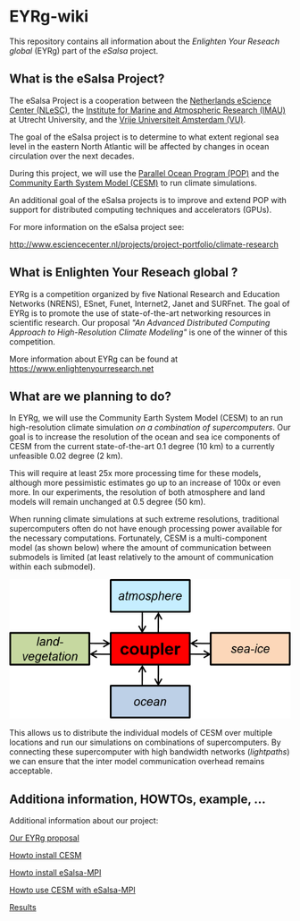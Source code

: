 EYRg-wiki
=========

This repository contains all information about the 
_Enlighten Your Reseach global_ (EYRg) part of the _eSalsa_ project.

What is the eSalsa Project?
---------------------------

The eSalsa Project is a cooperation between the [Netherlands eScience Center (NLeSC)](http://www.esciencecenter.nl/), 
the [Institute for Marine and Atmospheric Research (IMAU)](http://imau.nl/) at Utrecht University, and the 
[Vrije Universiteit Amsterdam (VU)](http://www.cs.vu.nl). 

The goal of the eSalsa project is to determine to what extent regional sea 
level in the eastern North Atlantic will be affected by changes in ocean 
circulation over the next decades.

During this project, we will use the [Parallel Ocean Program (POP)](http://climate.lanl.gov/Models/POP/)
and the [Community Earth System Model (CESM)](http://www2.cesm.ucar.edu/) to run climate simulations.

An additional goal of the eSalsa projects is to improve and extend POP with 
support for distributed computing techniques and accelerators (GPUs).

For more information on the eSalsa project see:
 
<http://www.esciencecenter.nl/projects/project-portfolio/climate-research>


What is Enlighten Your Reseach global ?
---------------------------------------

EYRg is a competition organized by five National Research and Education Networks (NRENS), 
ESnet, Funet, Internet2, Janet and SURFnet. The goal of EYRg is to promote the use of 
state-of-the-art networking resources in scientific research. Our proposal 
_"An Advanced Distributed Computing Approach to High-Resolution Climate Modeling"_ is one 
of the winner of this competition.

More information about EYRg can be found at <https://www.enlightenyourresearch.net>


What are we planning to do?
---------------------------

In EYRg, we will use the Community Earth System Model (CESM) to an run 
high-resolution climate simulation _on a combination of supercomputers_.
Our goal is to increase the resolution of the ocean and sea ice components 
of CESM from the current state-of-the-art 0.1 degree (10 km) to a currently 
unfeasible 0.02 degree (2 km). 

This will require at least 25x more processing time for these models, 
although more pessimistic estimates go up to an increase of 100x or 
even more. In our experiments, the resolution of both atmosphere and 
land models will remain unchanged at 0.5 degree (50 km).

When running climate simulations at such extreme resolutions, 
traditional supercomputers often do not have enough processing power 
available for the necessary computations. Fortunately, CESM is a 
multi-component model (as shown below) where the amount of communication
between submodels is limited (at least relatively to the amount of 
communication within each submodel). 

![cesm](images/cesm.png "CESM submodels")

This allows us to distribute the individual models of CESM over multiple 
locations and run our simulations on combinations of supercomputers. 
By connecting these supercomputer with high bandwidth networks (_lightpaths_)
we can ensure that the inter model communication overhead remains acceptable.

Additiona information, HOWTOs, example, ...
-------------------------------------------

Additional information about our project:

[Our EYRg proposal](https://github.com/jmaassen/EYRg-wiki/blob/master/documents/EYRG_Dijkstra_Final.pdf)

[Howto install CESM](http://todo)

[Howto install eSalsa-MPI](http://todo)

[Howto use CESM with eSalsa-MPI](http://todo)

[Results](http://todo)
















